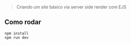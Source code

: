 > Criando um site básico via server side render com EJS

## Como rodar

```
npm install
npm run dev
```

